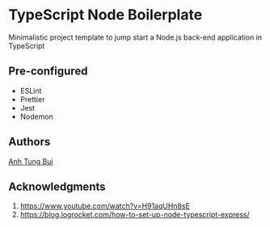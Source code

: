 # TypeScript Node Boilerplate

Minimalistic project template to jump start a Node.js back-end application in TypeScript

## Pre-configured

- ESLint
- Prettier
- Jest
- Nodemon

## Authors

[Anh Tung Bui](https://abui.dev)

## Acknowledgments

1. https://www.youtube.com/watch?v=H91aqUHn8sE
2. https://blog.logrocket.com/how-to-set-up-node-typescript-express/
